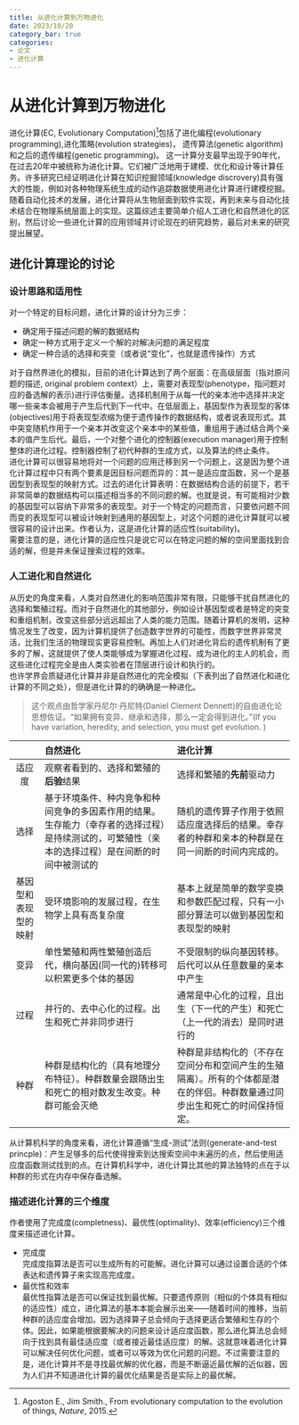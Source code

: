 ```yaml
---
title: 从进化计算到万物进化
date: 2023/10/20
category_bar: true
categories: 
- 论文
- 进化计算
---
```


# 从进化计算到万物进化 
进化计算(EC, Evolutionary Computation)[^1]包括了进化编程(evolutionary programming),进化策略(evolution strategies)， 遗传算法(genetic algorithm)和之后的遗传编程(genetic programming)。  这一计算分支最早出现于90年代，在过去20年中被统称为进化计算。它们被广泛地用于建模、优化和设计等计算任务。许多研究已经证明进化计算在知识挖掘领域(knowledge discrovery)具有强大的性能，例如对各种物理系统生成的动作追踪数据使用进化计算进行建模挖掘。随着自动化技术的发展，进化计算将从生物层面到软件实现，再到未来与自动化技术结合在物理系统层面上的实现。这篇综述主要简单介绍人工进化和自然进化的区别，然后讨论一些进化计算的应用领域并讨论现在的研究趋势，最后对未来的研究提出展望。   
[^1]: Agoston E., Jim Smith., From evolutionary computation to the evolution of things, *Nature*, 2015.  

## 进化计算理论的讨论
### 设计思路和适用性
对一个特定的目标问题，进化计算的设计分为三步：  
-  确定用于描述问题的解的数据结构
-  确定一种方式用于定义一个解的对解决问题的满足程度  
-  确定一种合适的选择和突变（或者说“变化”，也就是遗传操作）方式  

对于自然界进化的模拟，目前的进化计算达到了两个层面：在高级层面（指对原问题的描述, original problem context）上，需要对表现型(phenotype，指问题对应的备选解的表示)进行评估衡量。选择机制用于从每一代的亲本池中选择并决定哪一些亲本会被用于产生后代到下一代中。在低层面上，基因型作为表现型的客体(objectives)用于将表现型浓缩为便于遗传操作的数据结构，或者说表现形式。其中突变随机作用于一个亲本并改变这个亲本中的某些值，重组用于通过结合两个亲本的值产生后代。最后，一个对整个进化的控制器(execution manager)用于控制整体的进化过程。控制器控制了初代种群的生成方式，以及算法的终止条件。  
进化计算可以很容易地将对一个问题的应用迁移到另一个问题上，这是因为整个进化计算过程中只有两个要素是因目标问题而异的：其一是适应度函数，另一个是基因型到表现型的映射方式。过去的进化计算表明：在数据结构合适的前提下，若干非常简单的数据结构可以描述相当多的不同问题的解。也就是说，有可能相对少数的基因型可以容纳下非常多的表现型。对于一个特定的问题而言，只要依问题不同而变的表现型可以被设计映射到通用的基因型上，对这个问题的进化计算就可以被很容易的设计出来。作者认为，这是进化计算的适应性(suitability)。  
需要注意的是，进化计算的适应性只是说它可以在特定问题的解的空间里面找到合适的解，但是并未保证搜索过程的效率。  

### 人工进化和自然进化
从历史的角度来看，人类对自然进化的影响范围非常有限，只能够干扰自然进化的选择和繁殖过程。而对于自然进化的其他部分，例如设计基因型或者是特定的突变和重组机制，改变这些部分远远超出了人类的能力范围。随着计算机的发明，这种情况发生了改变，因为计算机提供了创造数字世界的可能性，而数字世界非常灵活，比我们生活的物理现实更容易控制。再加上人们对进化背后的遗传机制有了更多的了解，这就提供了使人类能够成为掌握进化过程、成为进化的主人的机会，而这些进化过程完全是由人类实验者在顶层进行设计和执行的。  
也许学界会质疑进化计算并非是自然进化的完全模拟（下表列出了自然进化和进化计算的不同之处），但是进化计算的的确确是一种进化。
> 这个观点由哲学家丹尼尔·丹尼特(Daniel Clement Dennett)的自由进化论思想佐证。“如果拥有变异、继承和选择，那么一定会得到进化。”(If you have variation, heredity, and selection, you must get evolution. )  

|| 自然进化 | 进化计算 |
|:-:|:-|:-|
|适应度 | 观察者看到的、选择和繁殖的**后验**结果 | 选择和繁殖的**先前**驱动力 |
| 选择 | 基于环境条件、种内竞争和种间竞争的多因素作用的结果。生存能力（幸存者的选择过程）是持续测试的，可繁殖性（亲本的选择过程）是在间断的时间中被测试的 | 随机的遗传算子作用于依照适应度选择后的结果。幸存者的种群和亲本的种群是在同一间断的时间内完成的。|
| 基因型和表现型的映射 | 受环境影响的发展过程，在生物学上具有高复杂度 | 基本上就是简单的数学变换和参数匹配过程，只有一小部分算法可以做到基因型和表现型的映射|
| 变异 | 单性繁殖和两性繁殖创造后代，横向基因(同一代的)转移可以积累更多个体的基因 | 不受限制的纵向基因转移。后代可以从任意数量的亲本中产生 |
| 过程 | 并行的、去中心化的过程。出生和死亡并非同步进行 | 通常是中心化的过程，且出生（下一代的产生）和死亡（上一代的消去）是同时进行的 |
| 种群 | 种群是结构化的（具有地理分布特征）。种群数量会跟随出生和死亡的相对数发生改变。种群可能会灭绝 | 种群是非结构化的（不存在空间分布和空间产生的生殖隔离）。所有的个体都是潜在的伴侣。种群数量通过同步出生和死亡的时间保持恒定。|

从计算机科学的角度来看，进化计算遵循“生成-测试”法则(generate-and-test princple)：产生足够多的后代使得搜索到达搜索空间中未遍历的点，然后使用适应度函数测试找到的点。在计算机科学中，进化计算比其他的算法独特的点在于以种群的形式在内存中保存备选解。  

### 描述进化计算的三个维度
作者使用了完成度(completness)、最优性(optimality)、效率(efficiency)三个维度来描述进化计算。  
- 完成度  
完成度指算法是否可以生成所有的可能解。进化计算可以通过设置合适的个体表达和遗传算子来实现高完成度。  
- 最优性和效率  
  最优性指算法是否可以保证找到最优解。只要遗传原则（相似的个体具有相似的适应性）成立，进化算法的基本本能会展示出来——随着时间的推移，当前种群的适应度会增加。因为选择算子总会倾向于选择更适合繁殖和生存的个体。因此，如果能根据要解决的问题来设计适应度函数，那么进化算法总会倾向于找到具有最佳适应度（或者接近最佳适应度）的解。这就意味着进化计算可以解决任何优化问题，或者可以等效为优化问题的问题。不过需要注意的是，进化计算并不是寻找最优解的优化器，而是不断逼近最优解的近似器，因为人们并不知道进化计算的最优化结果是否是实际上的最优解。  

